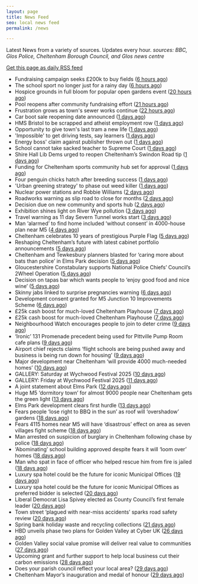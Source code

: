 ```yaml
---
layout: page
title: News Feed
seo: local news feed
permalink: /news

---
```


Latest News from a variety of sources. Updates every hour.
_sources: BBC, Glos Police, Cheltenham Borough Council, and Glos news centre_

[Get this page as daily RSS feed](/daily.rss)

<!-- news_marker starts -->
- Fundraising campaign seeks £200k to buy fields ([6 hours ago](https://www.bbc.com/news/articles/c365lx9x187o))
- The school sport no longer just for a rainy day ([6 hours ago](https://www.bbc.com/news/articles/clygej1emezo))
- Hospice grounds in full bloom for popular open gardens event ([20 hours ago](https://gloucesternewscentre.co.uk/hospice-grounds-in-full-bloom-for-popular-open-gardens-event/))
- Pool reopens after community fundraising effort ([21 hours ago](https://www.bbc.com/news/articles/cg5vl5zvp69o))
- Frustration grows as town's sewer works continue ([22 hours ago](https://www.bbc.com/news/articles/c5yq58qpgd7o))
- Car boot sale reopening date announced ([1 days ago](https://www.bbc.com/news/articles/c3v54dgvq6go))
- HMS Bristol to be scrapped and atheist employment row ([1 days ago](https://www.bbc.com/news/articles/c93lv9zr5ppo))
- Opportunity to give town's last tram a new life ([1 days ago](https://www.bbc.com/news/articles/c80km7j1131o))
- 'Impossible' to get driving tests, say learners ([1 days ago](https://www.bbc.com/news/articles/c8jgndjnlmvo))
- Energy boss' claim against publisher thrown out ([1 days ago](https://www.bbc.com/news/articles/c9918ek3y4go))
- School cannot take sacked teacher to Supreme Court ([1 days ago](https://www.bbc.com/news/articles/cn7zn077nd4o))
- Shire Hall Lib Dems urged to reopen Cheltenham’s Swindon Road tip ([1 days ago](https://gloucesternewscentre.co.uk/shire-hall-lib-dems-urged-to-reopen-cheltenhams-swindon-road-tip/))
- Funding for Cheltenham sports community hub set for approval ([1 days ago](https://gloucesternewscentre.co.uk/funding-for-cheltenham-sports-community-hub-set-for-approval/))
- Four penguin chicks hatch after breeding success ([1 days ago](https://www.bbc.com/news/articles/ce39qxx818jo))
- 'Urban greening strategy' to phase out weed killer ([1 days ago](https://www.bbc.com/news/articles/c201jv8v311o))
- Nuclear power stations and Robbie Williams ([2 days ago](https://www.bbc.com/news/articles/cy4ekkyej0ko))
- Roadworks warning as slip road to close for months ([2 days ago](https://www.bbc.com/news/articles/c308j6d7ngno))
- Decision due on new community and sports hub ([2 days ago](https://www.bbc.com/news/articles/cy4k5kv0v2go))
- Exhibition shines light on River Wye pollution ([3 days ago](https://www.bbc.com/news/articles/c62814zl1q5o))
- Travel warning as 11 day Severn Tunnel works start ([3 days ago](https://www.bbc.com/news/articles/c5yk6z54e2zo))
- Man ‘alarmed’ to find home included ‘without consent’ in 4000-house plan near M5 ([4 days ago](https://gloucesternewscentre.co.uk/man-alarmed-to-find-home-included-without-consent-in-4000-house-plan-near-m5/))
- Cheltenham celebrates 10 years of prestigious Purple Flag ([5 days ago](https://www.cheltenham.gov.uk/news/article/3019/cheltenham_celebrates_10_years_of_prestigious_purple_flag))
- Reshaping Cheltenham’s future with latest cabinet portfolio announcements ([5 days ago](https://www.cheltenham.gov.uk/news/article/3018/reshaping_cheltenhams_future_with_latest_cabinet_portfolio_announcements))
- Cheltenham and Tewkesbury planners blasted for ‘caring more about bats than police’ in Elms Park decision ([5 days ago](https://gloucesternewscentre.co.uk/cheltenham-and-tewkesbury-planners-blasted-for-caring-more-about-bats-than-police-in-elms-park-decision/))
- Gloucestershire Constabulary supports National Police Chiefs’ Council’s 2Wheel Operation ([5 days ago](https://gloucesternewscentre.co.uk/gloucestershire-constabulary-supports-national-police-chiefs-councils-2wheel-operation/))
- Decision on tapas bar which wants people to ‘enjoy good food and nice wine’ ([5 days ago](https://gloucesternewscentre.co.uk/decision-on-tapas-bar-which-wants-people-to-enjoy-good-food-and-nice-wine/))
- Skinny jabs linked to surprise pregnancies warning ([6 days ago](https://www.bbc.co.uk/sounds/play/p0lgh4cd))
- Development consent granted for M5 Junction 10 Improvements Scheme ([6 days ago](https://gloucesternewscentre.co.uk/development-consent-granted-for-m5-junction-10-improvements-scheme/))
- £25k cash boost for much-loved Cheltenham Playhouse ([7 days ago](https://gloucesternewscentre.co.uk/25k-cash-boost-for-much-loved-cheltenham-playhouse/))
- £25k cash boost for much-loved Cheltenham Playhouse ([7 days ago](https://www.cheltenham.gov.uk/news/article/3017/25k_cash_boost_for_much-loved_cheltenham_playhouse))
- Neighbourhood Watch encourages people to join to deter crime ([9 days ago](https://gloucesternewscentre.co.uk/neighbourhood-watch-encourages-people-to-join-to-deter-crime/))
- ‘Ironic’ 131 Promenade precedent being used for Pittville Pump Room cafe plans ([9 days ago](https://gloucesternewscentre.co.uk/ironic-131-promenade-precedent-being-used-for-pittville-pump-room-cafe-plans/))
- Airport chief rejects claims ‘flight schools are being pushed away and business is being run down for housing’ ([9 days ago](https://gloucesternewscentre.co.uk/airport-chief-rejects-claims-flight-schools-are-being-pushed-away-and-business-is-being-run-down-for-housing/))
- Major development near Cheltenham ‘will provide 4000 much-needed homes’ ([10 days ago](https://gloucesternewscentre.co.uk/major-development-near-cheltenham-will-provide-4000-much-needed-homes/))
- GALLERY: Saturday at Wychwood Festival 2025 ([10 days ago](https://gloucesternewscentre.co.uk/gallery-saturday-at-wychwood-festival-2025/))
- GALLERY: Friday at Wychwood Festival 2025 ([11 days ago](https://gloucesternewscentre.co.uk/gallery-friday-at-wychwood-festival-2025/))
- A joint statement about Elms Park ([12 days ago](https://www.cheltenham.gov.uk/news/article/3015/a_joint_statement_about_elms_park))
- Huge M5 ‘dormitory town’ for almost 9000 people near Cheltenham gets the green light ([13 days ago](https://gloucesternewscentre.co.uk/huge-m5-dormitory-town-for-almost-9000-people-near-cheltenham-gets-the-green-light/))
- Elms Park development clears first hurdle ([13 days ago](https://gloucesternewscentre.co.uk/elms-park-development-clears-first-hurdle/))
- Fears people ‘lose right to BBQ in the sun’ as roof will ‘overshadow’ gardens ([18 days ago](https://gloucesternewscentre.co.uk/fears-people-lose-right-to-bbq-in-the-sun-as-roof-will-overshadow-gardens/))
- Fears 4115 homes near M5 will have ‘disastrous’ effect on area as seven villages fight scheme ([18 days ago](https://gloucesternewscentre.co.uk/fears-4115-homes-near-m5-will-have-disastrous-effect-on-area-as-seven-villages-fight-scheme/))
- Man arrested on suspicion of burglary in Cheltenham following chase by police ([18 days ago](https://gloucesternewscentre.co.uk/man-arrested-on-suspicion-of-burglary-in-cheltenham-following-chase-by-police/))
- ‘Abominating’ school building approved despite fears it will ‘loom over’ homes ([18 days ago](https://gloucesternewscentre.co.uk/abominating-school-building-approved-despite-fears-it-will-loom-over-homes/))
- Man who spat in face of officer who helped rescue him from fire is jailed ([18 days ago](https://gloucesternewscentre.co.uk/man-who-spat-in-face-of-officer-who-helped-rescue-him-from-fire-is-jailed/))
- Luxury spa hotel could be the future for iconic Municipal Offices ([19 days ago](https://gloucesternewscentre.co.uk/luxury-spa-hotel-could-be-the-future-for-iconic-municipal-offices/))
- Luxury spa hotel could be the future for iconic Municipal Offices as preferred bidder is selected ([20 days ago](https://www.cheltenham.gov.uk/news/article/3014/luxury_spa_hotel_could_be_the_future_for_iconic_municipal_offices_as_preferred_bidder_is_selected))
- Liberal Democrat Lisa Spivey elected as County Council’s first female leader ([20 days ago](https://gloucesternewscentre.co.uk/liberal-democrat-lisa-spivey-elected-as-county-councils-first-female-leader/))
- Town street ‘plagued with near-miss accidents’ sparks road safety review ([20 days ago](https://gloucesternewscentre.co.uk/town-street-plagued-with-near-miss-accidents-sparks-road-safety-review/))
- Spring bank holiday waste and recycling collections ([21 days ago](https://www.cheltenham.gov.uk/news/article/3013/spring_bank_holiday_waste_and_recycling_collections))
- HBD unveils phase two plans for Golden Valley at Cyber UK ([26 days ago](https://www.cheltenham.gov.uk/news/article/3012/hbd_unveils_phase_two_plans_for_golden_valley_at_cyber_uk))
- Golden Valley social value promise will deliver real value to communities ([27 days ago](https://www.cheltenham.gov.uk/news/article/3011/golden_valley_social_value_promise_will_deliver_real_value_to_communities))
- Upcoming grant and further support to help local business cut their carbon emissions ([28 days ago](https://www.cheltenham.gov.uk/news/article/3010/upcoming_grant_and_further_support_to_help_local_business_cut_their_carbon_emissions))
- Does your parish council reflect your local area? ([29 days ago](https://www.cheltenham.gov.uk/news/article/3009/does_your_parish_council_reflect_your_local_area))
- Cheltenham Mayor’s inauguration and medal of honour ([29 days ago](https://www.cheltenham.gov.uk/news/article/3008/cheltenham_mayors_inauguration_and_medal_of_honour))

<!-- news_marker ends -->
